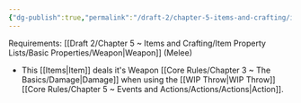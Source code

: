 ```yaml
---
{"dg-publish":true,"permalink":"/draft-2/chapter-5-items-and-crafting/item-property-lists/extra-properties/weapon/thrown/"}
---
```


Requirements: [[Draft 2/Chapter 5 ~ Items and Crafting/Item Property Lists/Basic Properties/Weapon\|Weapon]] (Melee)

- This [[Items\|Item]] deals it's Weapon [[Core Rules/Chapter 3 ~ The Basics/Damage\|Damage]] when using the [[WIP Throw\|WIP Throw]] [[Core Rules/Chapter 5 ~ Events and Actions/Actions/Actions\|Action]].
